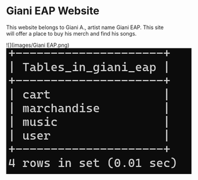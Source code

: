 # Giani EAP Website

This website belongs to Giani A., artist name Giani EAP. This site \
will offer a place to buy his merch and find his songs.

![](images/Giani EAP.png)
![](images/SQL_Table.png)